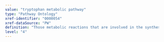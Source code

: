 ```yaml
---
value: "tryptophan metabolic pathway"
type: "Pathway Ontology"
xref-identifier: "0000054"
xref-dataSource: "PW"
definition: "Those metabolic reactions that are involved in the synthesis, utilization and/or degradation of tryptophan - a dietary essential amino acid and precursor for several important compounds. Along with phenylalanine and tyrosine is one of the three aromatic amino acids."
level: "4"
---
```

